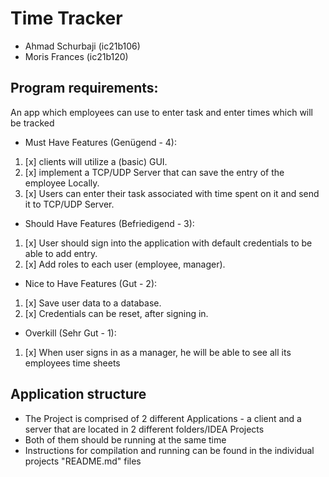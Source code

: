 # Time Tracker
- Ahmad Schurbaji (ic21b106)
- Moris Frances (ic21b120)

## Program requirements: 
An app which employees can use to enter task and enter times which will be tracked 
-  Must Have Features (Genügend - 4):
1. [x] clients will utilize a (basic) GUI. 
2. [x] implement a TCP/UDP Server that can save the entry of the employee Locally.
3. [x] Users can enter their task associated with time spent on it and send it to TCP/UDP Server.
-  Should Have Features (Befriedigend - 3):
1. [x]	User should sign into the application with default credentials to be able to add entry.
2. [x]   Add roles to each user (employee, manager).
- Nice to Have Features (Gut - 2):
1. [x]	Save user data to a database.
2. [x]   Credentials can be reset, after signing in.
- Overkill (Sehr Gut - 1):
1. [x]	When user signs in as a manager, he will be able to see all its employees time sheets

## Application structure
- The Project is comprised of 2 different Applications - a client and a server that are located in 2 different folders/IDEA Projects
- Both of them should be running at the same time
- Instructions for compilation and running can be found in the individual projects "README.md" files
